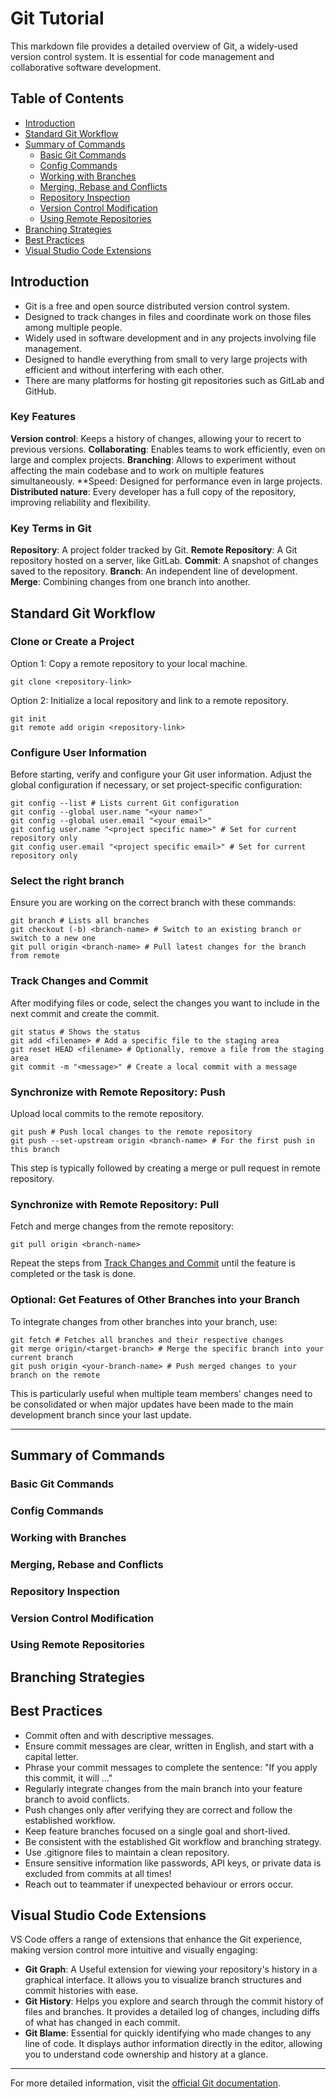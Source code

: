 # Git Tutorial

This markdown file provides a detailed overview of Git, a widely-used version control system. It is essential for code management and collaborative software development.

## Table of Contents

- [Introduction](#introduction)
- [Standard Git Workflow](#standard-git-workflow)
- [Summary of Commands](#summary-of-commands)
  - [Basic Git Commands](#basic-git-commands)
  - [Config Commands](#config-commands)
  - [Working with Branches](#working-with-branches)
  - [Merging, Rebase and Conflicts](#merging-rebase-and-conflicts)
  - [Repository Inspection](#repository-inspection)
  - [Version Control Modification](#version-control-modification)
  - [Using Remote Repositories](#using-remote-repositories)
- [Branching Strategies](#branching-strategies)
- [Best Practices](#best-practices)
- [Visual Studio Code Extensions](#visual-studio-code-extensions)

## Introduction

- Git is a free and open source distributed version control system.
- Designed to track changes in files and coordinate work on those files among multiple people.
- Widely used in software development and in any projects involving file management.
- Designed to handle everything from small to very large projects with efficient and without interfering with each other.
- There are many platforms for hosting git repositories such as GitLab and GitHub.

### Key Features

**Version control**: Keeps a history of changes, allowing your to recert to previous versions.
**Collaborating**: Enables teams to work efficiently, even on large and complex projects.
**Branching**: Allows to experiment without affecting the main codebase and to work on multiple features simultaneously.
**Speed: Designed for performance even in large projects.
**Distributed nature**: Every developer has a full copy of the repository, improving reliability and flexibility.

### Key Terms in Git

**Repository**: A project folder tracked by Git.
**Remote Repository**: A Git repository hosted on a server, like GitLab.
**Commit**: A snapshot of changes saved to the repository.
**Branch**: An independent line of development.
**Merge**: Combining changes from one branch into another.

## Standard Git Workflow

### Clone or Create a Project

Option 1: Copy a remote repository to your local machine.

    git clone <repository-link>

Option 2: Initialize a local repository and link to a remote repository.

    git init
    git remote add origin <repository-link>

### Configure User Information

Before starting, verify and configure your Git user information. Adjust the global configuration if necessary, or set project-specific configuration:

    git config --list # Lists current Git configuration
    git config --global user.name "<your name>"
    git config --global user.email "<your email>"
    git config user.name "<project specific name>" # Set for current repository only
    git config user.email "<project specific email>" # Set for current repository only

### Select the right branch

Ensure you are working on the correct branch with these commands:

    git branch # Lists all branches
    git checkout (-b) <branch-name> # Switch to an existing branch or switch to a new one
    git pull origin <branch-name> # Pull latest changes for the branch from remote

### Track Changes and Commit

After modifying files or code, select the changes you want to include in the next commit and create the commit.

    git status # Shows the status
    git add <filename> # Add a specific file to the staging area
    git reset HEAD <filename> # Optionally, remove a file from the staging area
    git commit -m "<message>" # Create a local commit with a message

### Synchronize with Remote Repository: Push

Upload local commits to the remote repository.

    git push # Push local changes to the remote repository
    git push --set-upstream origin <branch-name> # For the first push in this branch

This step is typically followed by creating a merge or pull request in remote repository.

### Synchronize with Remote Repository: Pull

Fetch and merge changes from the remote repository:

    git pull origin <branch-name>

Repeat the steps from [Track Changes and Commit](#track-changes-and-commit) until the feature is completed or the task is done.

### Optional: Get Features of Other Branches into your Branch

To integrate changes from other branches into your branch, use:

    git fetch # Fetches all branches and their respective changes
    git merge origin/<target-branch> # Merge the specific branch into your current branch
    git push origin <your-branch-name> # Push merged changes to your branch on the remote

This is particularly useful when multiple team members' changes need to be consolidated or when major updates have been made to the main development branch since your last update.

---

## Summary of Commands

### Basic Git Commands

### Config Commands

### Working with Branches

### Merging, Rebase and Conflicts

### Repository Inspection

### Version Control Modification

### Using Remote Repositories

## Branching Strategies

## Best Practices

- Commit often and with descriptive messages.
- Ensure commit messages are clear, written in English, and start with a capital letter.
- Phrase your commit messages to complete the sentence: "If you apply this commit, it will ..."
- Regularly integrate changes from the main branch into your feature branch to avoid conflicts.
- Push changes only after verifying they are correct and follow the established workflow.
- Keep feature branches focused on a single goal and short-lived.
- Be consistent with the established Git workflow and branching strategy.
- Use .gitignore files to maintain a clean repository.
- Ensure sensitive information like passwords, API keys, or private data is excluded from commits at all times!
- Reach out to teammater if unexpected behaviour or errors occur.

## Visual Studio Code Extensions

VS Code offers a range of extensions that enhance the Git experience, making version control more intuitive and visually engaging:

- **Git Graph**: A Useful extension for viewing your repository's history in a graphical interface. It allows you to visualize branch structures and commit histories with ease.
- **Git History**: Helps you explore and search through the commit history of files and branches. It provides a detailed log of changes, including diffs of what has changed in each commit.
- **Git Blame**: Essential for quickly identifying who made changes to any line of code. It displays author information directly in the editor, allowing you to understand code ownership and history at a glance.

---

For more detailed information, visit the [official Git documentation](https://git-scm.com/doc).
